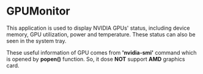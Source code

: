 GPUMonitor
==========

This application is used to display NVIDIA GPUs' status, including device memory, GPU utilization, power and temperature. These status can also be seen in the system tray.

These useful information of GPU comes from **'nvidia-smi'** command which is opened by **popen()** function. So, it dose **NOT** support **AMD** graphics card.
